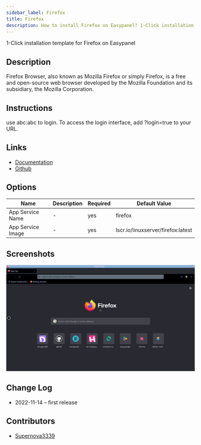 ```yaml
---
sidebar_label: Firefox
title: Firefox
description: How to install Firefox on Easypanel? 1-Click installation template for Firefox on Easypanel
---
```


<!-- generated -->

1-Click installation template for Firefox on Easypanel

## Description

Firefox Browser, also known as Mozilla Firefox or simply Firefox, is a free and open-source web browser developed by the Mozilla Foundation and its subsidiary, the Mozilla Corporation.

## Instructions

use abc:abc to login. To access the login interface, add ?login=true to your URL.

## Links

- [Documentation](https://docs.linuxserver.io/images/docker-firefox)
- [Github](https://github.com/linuxserver/docker-firefox)

## Options

Name | Description | Required | Default Value
-|-|-|-
App Service Name | - | yes | firefox
App Service Image | - | yes | lscr.io/linuxserver/firefox:latest

## Screenshots

![Firefox Screenshot](./assets/screenshot.png)

## Change Log

- 2022-11-14 – first release

## Contributors

- [Supernova3339](https://github.com/Supernova3339)
